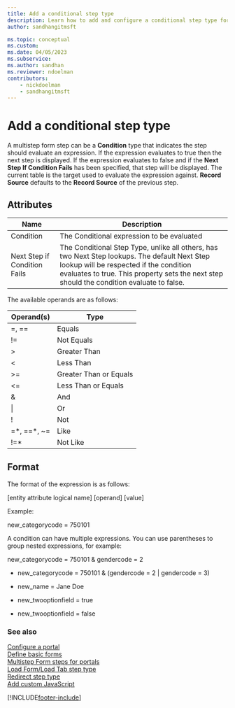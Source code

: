 ```yaml
---
title: Add a conditional step type
description: Learn how to add and configure a conditional step type for a portal.
author: sandhangitmsft

ms.topic: conceptual
ms.custom: 
ms.date: 04/05/2023
ms.subservice: 
ms.author: sandhan
ms.reviewer: ndoelman
contributors:
    - nickdoelman
    - sandhangitmsft
---
```


# Add a conditional step type

A multistep form step can be a **Condition** type that indicates the step should evaluate an expression. If the expression evaluates to true then the next step is displayed. If the expression evaluates to false and if the **Next Step If Condition Fails** has been specified, that step will be displayed. The current table is the target used to evaluate the expression against. **Record Source** defaults to the **Record Source** of the previous step.

## Attributes

| Name                         | Description                                                                                                                                                                                                                          |
|------------------------------|--------------------------------------------------------------------------------------------------------------------------------------------------------------------------------------------------------------------------------------|
| Condition                    | The Conditional expression to be evaluated                                                                                                                                                                                           |
| Next Step if Condition Fails | The Conditional Step Type, unlike all others, has two Next Step lookups. The default Next Step lookup will be respected if the condition evaluates to true. This property sets the next step should the condition evaluate to false. |

The available operands are as follows:

| Operand(s)    | Type                   |
|---------------|------------------------|
| =, ==         | Equals                 |
| !=            | Not Equals             |
| &gt;          | Greater Than           |
| &lt;          | Less Than              |
| &gt;=         | Greater Than or Equals |
| &lt;=         | Less Than or Equals    |
| &             | And                    |
| \|             | Or                     |
| !             | Not                    |
| =\*, ==\*, ~= | Like                   |
| !=\*          | Not Like               |

## Format

The format of the expression is as follows:

\[entity attribute logical name\] \[operand\] \[value\]

Example:

new\_categorycode = 750101

A condition can have multiple expressions. You can use parentheses to group nested expressions, for example:

new\_categorycode = 750101 & gendercode = 2

-   new\_categorycode = 750101 & (gendercode = 2 | gendercode = 3)

-   new\_name = Jane Doe

-   new\_twooptionfield = true

-   new\_twooptionfield = false

### See also

[Configure a portal](configure-portal.md)  
[Define basic forms](entity-forms.md)  
[Multistep Form steps for portals](web-form-steps.md)  
[Load Form/Load Tab step type](load-form-step.md)  
[Redirect step type](add-redirect-step.md)  
[Add custom JavaScript](add-custom-javascript.md)  



[!INCLUDE[footer-include](../../../includes/footer-banner.md)]
